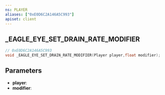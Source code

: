 ```yaml
---
ns: PLAYER
aliases: ["0xE0D6C2A146A5C993"]
apiset: client
---
```

## _EAGLE_EYE_SET_DRAIN_RATE_MODIFIER

```c
// 0xE0D6C2A146A5C993
void _EAGLE_EYE_SET_DRAIN_RATE_MODIFIER(Player player,float modifier);
```


## Parameters
* **player**:
* **modifier**: